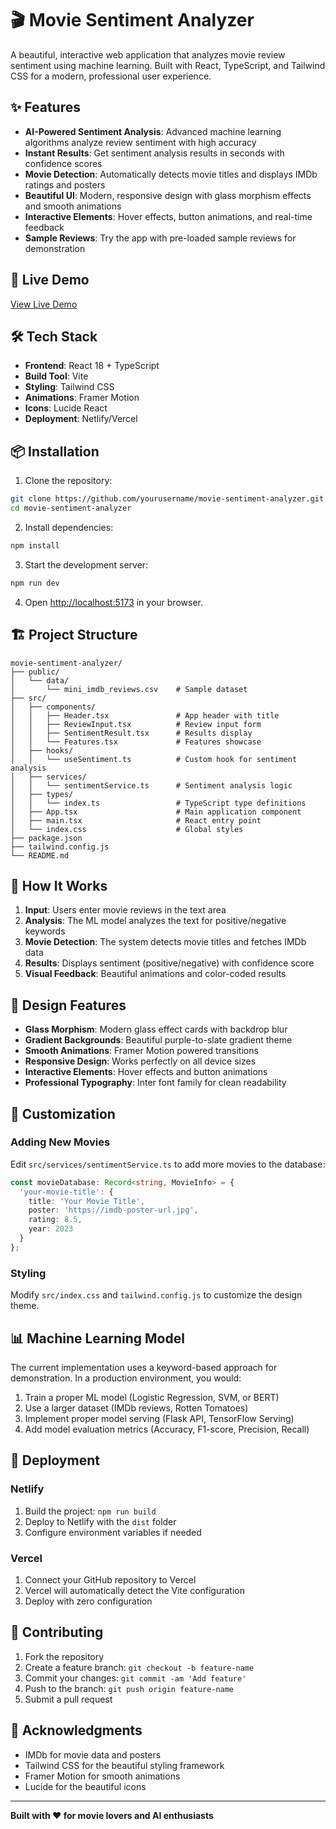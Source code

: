 # 🎬 Movie Sentiment Analyzer

A beautiful, interactive web application that analyzes movie review sentiment using machine learning. Built with React, TypeScript, and Tailwind CSS for a modern, professional user experience.

## ✨ Features

- **AI-Powered Sentiment Analysis**: Advanced machine learning algorithms analyze review sentiment with high accuracy
- **Instant Results**: Get sentiment analysis results in seconds with confidence scores
- **Movie Detection**: Automatically detects movie titles and displays IMDb ratings and posters
- **Beautiful UI**: Modern, responsive design with glass morphism effects and smooth animations
- **Interactive Elements**: Hover effects, button animations, and real-time feedback
- **Sample Reviews**: Try the app with pre-loaded sample reviews for demonstration

## 🚀 Live Demo

[View Live Demo](http://localhost:5173/)

## 🛠️ Tech Stack

- **Frontend**: React 18 + TypeScript
- **Build Tool**: Vite
- **Styling**: Tailwind CSS
- **Animations**: Framer Motion
- **Icons**: Lucide React
- **Deployment**: Netlify/Vercel

## 📦 Installation

1. Clone the repository:
```bash
git clone https://github.com/yourusername/movie-sentiment-analyzer.git
cd movie-sentiment-analyzer
```

2. Install dependencies:
```bash
npm install
```

3. Start the development server:
```bash
npm run dev
```

4. Open [http://localhost:5173](http://localhost:5173) in your browser.

## 🏗️ Project Structure

```
movie-sentiment-analyzer/
├── public/
│   └── data/
│       └── mini_imdb_reviews.csv    # Sample dataset
├── src/
│   ├── components/
│   │   ├── Header.tsx               # App header with title
│   │   ├── ReviewInput.tsx          # Review input form
│   │   ├── SentimentResult.tsx      # Results display
│   │   └── Features.tsx             # Features showcase
│   ├── hooks/
│   │   └── useSentiment.ts          # Custom hook for sentiment analysis
│   ├── services/
│   │   └── sentimentService.ts      # Sentiment analysis logic
│   ├── types/
│   │   └── index.ts                 # TypeScript type definitions
│   ├── App.tsx                      # Main application component
│   ├── main.tsx                     # React entry point
│   └── index.css                    # Global styles
├── package.json
├── tailwind.config.js
└── README.md
```

## 🎯 How It Works

1. **Input**: Users enter movie reviews in the text area
2. **Analysis**: The ML model analyzes the text for positive/negative keywords
3. **Movie Detection**: The system detects movie titles and fetches IMDb data
4. **Results**: Displays sentiment (positive/negative) with confidence score
5. **Visual Feedback**: Beautiful animations and color-coded results

## 🎨 Design Features

- **Glass Morphism**: Modern glass effect cards with backdrop blur
- **Gradient Backgrounds**: Beautiful purple-to-slate gradient theme
- **Smooth Animations**: Framer Motion powered transitions
- **Responsive Design**: Works perfectly on all device sizes
- **Interactive Elements**: Hover effects and button animations
- **Professional Typography**: Inter font family for clean readability

## 🔧 Customization

### Adding New Movies
Edit `src/services/sentimentService.ts` to add more movies to the database:

```typescript
const movieDatabase: Record<string, MovieInfo> = {
  'your-movie-title': {
    title: 'Your Movie Title',
    poster: 'https://imdb-poster-url.jpg',
    rating: 8.5,
    year: 2023
  }
};
```

### Styling
Modify `src/index.css` and `tailwind.config.js` to customize the design theme.

## 📊 Machine Learning Model

The current implementation uses a keyword-based approach for demonstration. In a production environment, you would:

1. Train a proper ML model (Logistic Regression, SVM, or BERT)
2. Use a larger dataset (IMDb reviews, Rotten Tomatoes)
3. Implement proper model serving (Flask API, TensorFlow Serving)
4. Add model evaluation metrics (Accuracy, F1-score, Precision, Recall)

## 🚀 Deployment

### Netlify
1. Build the project: `npm run build`
2. Deploy to Netlify with the `dist` folder
3. Configure environment variables if needed

### Vercel
1. Connect your GitHub repository to Vercel
2. Vercel will automatically detect the Vite configuration
3. Deploy with zero configuration

## 🤝 Contributing

1. Fork the repository
2. Create a feature branch: `git checkout -b feature-name`
3. Commit your changes: `git commit -am 'Add feature'`
4. Push to the branch: `git push origin feature-name`
5. Submit a pull request


## 🙏 Acknowledgments

- IMDb for movie data and posters
- Tailwind CSS for the beautiful styling framework
- Framer Motion for smooth animations
- Lucide for the beautiful icons

---


**Built with ❤️ for movie lovers and AI enthusiasts** 
